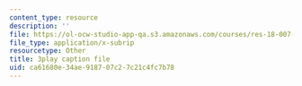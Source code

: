 ```yaml
---
content_type: resource
description: ''
file: https://ol-ocw-studio-app-qa.s3.amazonaws.com/courses/res-18-007-calculus-revisited-multivariable-calculus-fall-2011/ca61680e34ae918707c27c21c4fc7b78_0Uz-TR_vZKs.srt
file_type: application/x-subrip
resourcetype: Other
title: 3play caption file
uid: ca61680e-34ae-9187-07c2-7c21c4fc7b78
---
```

